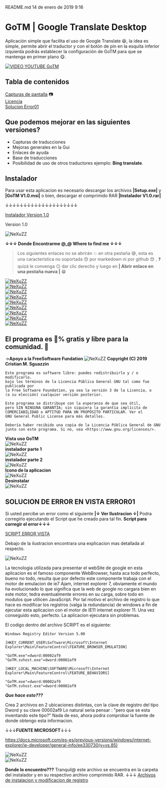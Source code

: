 README.md
14 de enero de 2019 9:16
# GoTM | Google Translate Desktop

Aplicación simple que facilita el uso de Google Translate :satisfied:, la idea es simple, permite abrir el traductor y con el botón de pin en la esquita inferior izquierda podrás establecer la configuración de GoTM para que se mantenga en primer plano :yum:.

[![VIDEO YOUTUBE GoTM](resources/capvid.jpg)](https://www.youtube.com/watch?v=eIGsXCUYbSE "VIDEO YOUTUBE GoTM")

## Tabla de contenidos  
[Capturas de pantalla](#capturas) :camera:  
[Licencia](#licencia)  
[Solucion Error01](#solucionError1)  

## Que podemos mejorar en las siguientes versiones? 

* Capturas de traducciones
* Mejoras generales en la Gui
* Enlaces de ayuda
* Base de traducciones
* Posibilidad de uso de otros traductores ejemplo: **Bing translate**.

## Instalador
Para usar esta aplicacion es necesario descargar los archivos **|Setup.exe|** y **|GoTM V1.0.msi|** o bien, descargar el comprimido RAR **|Instalador V1.0.rar|**  

↓↓↓↓↓↓↓↓↓↓↓↓↓↓↓↓↓↓↓↓  

[Instalador Version 1.0](https://github.com/NeXuZZ-SCM/GoTM/tree/master/GoTM/GoTM_V1.0/Debug)


Version 1.0

![NeXuZZ](resources/capGoTM.jpg "Vista GoTM")



**↓↓↓ Donde Encontrarme @_@ Where to find me ↓↓↓**


>Los siguientes enlaces no se abrirán :boom: en otra pestaña :sweat_smile:, esta es una característica no soportada :sweat: por markedown ni por github  :sweat: ,  :question: quizá le convenga :smirk: dar clic derecho y luego en **| Abrir enlace en una pestaña nueva |** :grin:

[![NeXuZZ](resources/linkedinN.png "Ir a mi Linkedin ñ_ñ")](https://www.linkedin.com/in/cristian-m-sguazzin-8a7b2483/)  
[![NeXuZZ](resources/emailN.png "Enviarme un correo ñ_ñ")](mailto:nexuzz@outlook.com)  
[![NeXuZZ](resources/webNn.png "Visitar mi sitio web, no sera gran cosa perooo...")](https://nexuzz-scm.github.io/CristianMartinSguazzin/)  
[![NeXuZZ](resources/instaNnN.png "Seguime y te sigo ^_^")](https://www.instagram.com/nexuzz_scm/)  
[![NeXuZZ](resources/youtubeN.png "Intento de tutoriales :)")](https://www.youtube.com/channel/UCDDXY90tCmbU57J8J4-_T1w)  
[![NeXuZZ](resources/facebookNn.png "Un clasico ;)")](https://www.facebook.com/profile.php?id=100013497670595)  
[![NeXuZZ](resources/twitterN.png "Todos lo usamos para compartir cosas desde otras aplicaciones, peero, podes seguirme en twitter")](https://twitter.com/NeXuZZ_scm)  
[![NeXuZZ](resources/codepenNn.png "Donde las practicas cobran vida")](https://codepen.io/NeXuZZ/)  
[![NeXuZZ](resources/replitN.png "snippets JavaScript donde?")](https://repl.it/@NeXuZZ_SCM) 

<a name="licencia"/>  

## El programa es :100:% gratis y libre para la comunidad. :gem:  
→**Apoyo a la FreeSoftware Fundation**
![NeXuZZ](resources/gplv3-127x51.png "Licencia GPL Version 3") **Copyright (C) 2019 Cristian M. Sguazzin**

    Este programa es software libre: puedes redistribuirlo y / o modificarlo.
    bajo los términos de la Licencia Pública General GNU tal como fue publicada por
    la Free Software Foundation, ya sea la versión 3 de la Licencia, o
    (a su elección) cualquier versión posterior.

    Este programa se distribuye con la esperanza de que sea útil,
    pero SIN NINGUNA GARANTÍA; sin siquiera la garantía implícita de
    COMERCIABILIDAD o APTITUD PARA UN PROPÓSITO PARTICULAR. Ver el
    GNU General Public License para más detalles.

    Debería haber recibido una copia de la Licencia Pública General de GNU
    junto con este programa. Si no, vea <https://www.gnu.org/licenses/>.

<a name="capturas"/>  

**Vista uso GoTM**  
![NeXuZZ](resources/Use.jpg "Vista uso GoTM")  
**instalador parte 1**  
![NeXuZZ](resources/inst1.jpg "instalador parte 1")  
**instalador parte 2**  
![NeXuZZ](resources/inst2.jpg "instalador parte 2")  
**Icono de la aplicacion**  
![NeXuZZ](resources/iconGoTM.jpg "Icono de la aplicacion")  
**Desinstalar**  
![NeXuZZ](resources/prog.jpg "Desinstalar")

<a name="solucionError1"/>  

## SOLUCION DE ERROR EN VISTA ERROR01

Si usted percibe un error como el siguiente **|↓ Ver Ilustracion ↓|**
Podra corregirlo ejecutando el Script que he creado para tal fin.
**Script para corregir el error↓↓↓**

[SCRIPT ERROR VISTA](https://github.com/NeXuZZ-SCM/GoTM/tree/master/GoTM/GoTM_V1.0/Debug)

Debajo de la ilustracion encontrara una explicacion mas detallada al respecto.

![NeXuZZ](resources/error1.jpg "Desinstalar")  

La tecnologia utilizada para presentar el webSite de google en esta aplicacion es el famoso componente WebBrowser, hasta aca todo perfecto, bueno no todo, resulta que por defecto este componente trabaja con el motor de emulacion de ie7 Ajam, internet explorer 7, obviamente el mundo ha evolucionado lo que significa que la web de google no cargara bien en este motor, tedra eventualmente errores en su carga, sobre todo en modulos que utilicen JavaScript. Por tal motivo el archivo de registro lo que hace es modificar los registros (valga la redundancia) de windows a fin de ejecutar esta aplicacion con el motor de IE11 internet explorer 11. Una vez conseguido esto, perfecto. La aplicacion ejecutara sin problemas. 

El codigo dentro del archivo SCRIPT es el siguiente: 

```
Windows Registry Editor Version 5.00

[HKEY_CURRENT_USER\Software\Microsoft\Internet Explorer\Main\FeatureControl\FEATURE_BROWSER_EMULATION]

"GoTM.exe"=dword:00002af9
"GoTM.svhost.exe"=dword:00002af9

[HKEY_LOCAL_MACHINE\SOFTWARE\Microsoft\Internet Explorer\Main\FeatureControl\FEATURE_BEHAVIORS]

"GoTM.exe"=dword:00002af9
"GoTM.svhost.exe"=dword:00002af9
```
**_Que hace esto???_**

Crea 2 archivos en 2 ubicaciones distintas, con la clave de registro del tipo Dword y su clave 00002af9
Lo natural seria pensar : "pero que se esta inventando este tipo?" 
Nada de eso, ahora podra comprobar la fuente de donde obtengo esta informacion.  

↓↓↓**FUENTE MICROSOFT**↓↓↓  

https://docs.microsoft.com/es-es/previous-versions/windows/internet-explorer/ie-developer/general-info/ee330730(v=vs.85)  

![NeXuZZ](resources/textMicrosoft.jpg "Cita Microsoft MSDN")  
![NeXuZZ](resources/regSolucion.jpg "Apariencia de registro")

**Donde lo encuentro???** 
Tranquil@ este archivo se encuentra en la carpeta del instalador y en su respectivo archivo comprimido RAR.  ↓↓↓
[Archivos de instalacion y modificacion de registro](https://github.com/NeXuZZ-SCM/GoTM/tree/master/GoTM/GoTM_V1.0/Debug)
